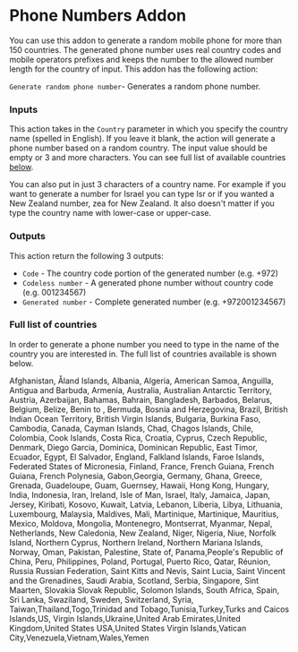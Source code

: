 # Phone Numbers Addon

You can use this addon to generate a random mobile phone for more than 150 countries. The generated phone number uses real country codes and mobile operators prefixes and keeps the number to the allowed number length for the country of input. This addon has the following action:

`Generate random phone number`- Generates a random phone number.

### Inputs

This action takes in the `Country` parameter in which you specify the country name \(spelled in English\). If you leave it blank, the action will generate a phone number based on a random country. The input value should be empty or 3 and more characters. You can see full list of available countries [below](phone-numbers-addon.md#full-list-of-countries).

You can also put in just 3 characters of a country name. For example if you want to generate a number for Israel you can type Isr or if you wanted a New Zealand number, zea for New Zealand. It also doesn't matter if you type the country name with lower-case or upper-case.

### Outputs

This action return the following 3 outputs:

* `Code` - The country code portion of the generated number \(e.g. +972\)
* `Codeless number` - A generated phone number without country code \(e.g. 001234567\) 
* `Generated number` - Complete generated number \(e.g. +972001234567\) 



### Full list of countries 

In order to generate a phone number you need to type in the name of the country you are interested in. The full list of countries available is shown below.

Afghanistan, Åland Islands, Albania, Algeria, American Samoa, Anguilla, Antigua and Barbuda, Armenia, Australia, Australian Antarctic Territory, Austria, Azerbaijan, Bahamas, Bahrain, Bangladesh, Barbados, Belarus, Belgium, Belize, Benin to , Bermuda, Bosnia and Herzegovina, Brazil, British Indian Ocean Territory, British Virgin Islands, Bulgaria, Burkina Faso, Cambodia, Canada, Cayman Islands, Chad, Chagos Islands, Chile, Colombia, Cook Islands, Costa Rica, Croatia, Cyprus, Czech Republic, Denmark, Diego Garcia, Dominica, Dominican Republic, East Timor, Ecuador, Egypt, El Salvador, England, Falkland Islands, Faroe Islands, Federated States of Micronesia, Finland, France, French Guiana, French Guiana, French Polynesia, Gabon,Georgia, Germany, Ghana, Greece, Grenada, Guadeloupe, Guam, Guernsey, Hawaii, Hong Kong, Hungary, India, Indonesia, Iran, Ireland, Isle of Man, Israel, Italy, Jamaica, Japan, Jersey, Kiribati, Kosovo, Kuwait, Latvia, Lebanon, Liberia, Libya, Lithuania, Luxembourg, Malaysia, Maldives, Mali, Martinique, Martinique, Mauritius, Mexico, Moldova, Mongolia, Montenegro, Montserrat, Myanmar, Nepal, Netherlands, New Caledonia, New Zealand, Niger, Nigeria, Niue, Norfolk Island, Northern Cyprus, Northern Ireland, Northern Mariana Islands, Norway, Oman, Pakistan, Palestine, State of, Panama,People's Republic of China, Peru, Philippines, Poland, Portugal, Puerto Rico, Qatar, Réunion, Russia Russian Federation, Saint Kitts and Nevis, Saint Lucia, Saint Vincent and the Grenadines, Saudi Arabia, Scotland, Serbia, Singapore, Sint Maarten, Slovakia Slovak Republic, Solomon Islands, South Africa, Spain, Sri Lanka, Swaziland, Sweden, Switzerland, Syria, Taiwan,Thailand,Togo,Trinidad and Tobago,Tunisia,Turkey,Turks and Caicos Islands,US, Virgin Islands,Ukraine,United Arab Emirates,United Kingdom,United States USA,United States Virgin Islands,Vatican City,Venezuela,Vietnam,Wales,Yemen

